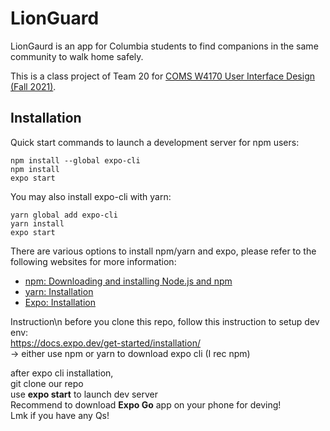 # LionGuard

LionGaurd is an app for Columbia students to find companions in the same community to walk home safely.

This is a class project of Team 20 for [COMS W4170 User Interface Design (Fall 2021)](http://www.columbia.edu/cu/bulletin/uwb/#/cu/bulletin/uwb/subj/COMS/W4170-20213-001).

## Installation
Quick start commands to launch a development server for npm users:
```
npm install --global expo-cli
npm install
expo start
```

You may also install expo-cli with yarn:
```
yarn global add expo-cli
yarn install
expo start
```

There are various options to install npm/yarn and expo, please refer to the following websites for more information:
- [npm: Downloading and installing Node.js and npm](https://docs.npmjs.com/downloading-and-installing-node-js-and-npm)
- [yarn: Installation](https://classic.yarnpkg.com/lang/en/docs/install/#mac-stable)
- [Expo: Installation](https://docs.expo.dev/get-started/installation/)


<!-- Lisa messages -->
Instruction\n
before you clone this repo, follow this instruction to setup dev env: <br>
https://docs.expo.dev/get-started/installation/ <br>
-> either use npm or yarn to download expo cli (I rec npm) <br>

after expo cli installation, <br>
git clone our repo <br>
use **expo start** to launch dev server <br>
Recommend to download **Expo Go** app on your phone for deving! <br>
Lmk if you have any Qs!

